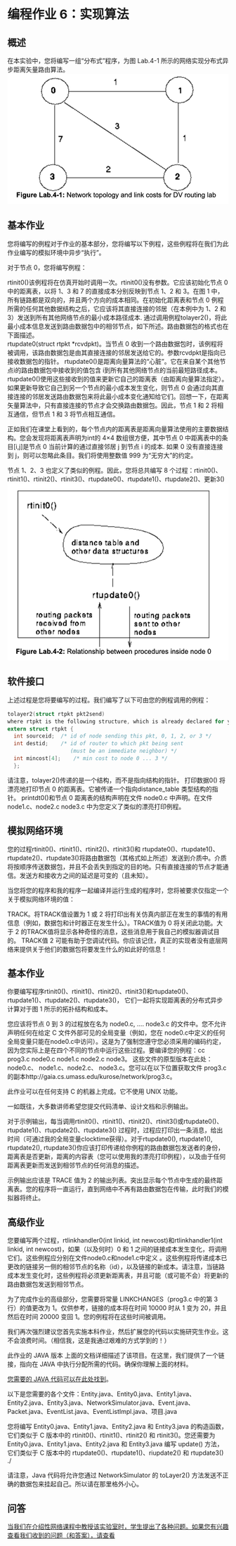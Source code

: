 # 编程作业 6：实现算法  

## 概述

在本实验中，您将编写一组“分布式”程序，为图 Lab.4-1 所示的网络实现分布式异步距离矢量路由算法。
![picture 1](../../images/52038126e88790924412ad966794698b2f5a732f7475d5092a84075328c24a3d.png)  

## 基本作业

您将编写的例程对于作业的基本部分，您将编写以下例程，这些例程将在我们为此作业编写的模拟环境中异步“执行”。

对于节点 0，您将编写例程：

rtinit0()该例程将在仿真开始时调用一次。rtinit0()没有参数。它应该初始化节点 0 中的距离表，以将 1、3 和 7 的直接成本分别反映到节点 1、2 和 3。在图 1 中，所有链路都是双向的，并且两个方向的成本相同。在初始化距离表和节点 0 例程所需的任何其他数据结构之后，它应该将其直接连接的邻居（在本例中为 1、2 和 3）发送到所有其他网络节点的最小成本路径成本. 通过调用例程tolayer2()，将此最小成本信息发送到路由数据包中的相邻节点，如下所述。路由数据包的格式也在下面描述。  
rtupdate0(struct rtpkt *rcvdpkt)。当节点 0 收到一个路由数据包时，该例程将被调用，该路由数据包是由其直接连接的邻居发送给它的。参数rcvdpkt是指向已接收数据包的指针。
rtupdate0()是距离向量算法的“心脏”。它在来自某个其他节点i的路由数据包中接收到的值包含 i到所有其他网络节点的当前最短路径成本。 rtupdate0()使用这些接收到的值来更新它自己的距离表（由距离向量算法指定）。如果更新导致它自己到另一个节点的最小成本发生变化，则节点 0 会通过向其直接连接的邻居发送路由数据包来将此最小成本变化通知给它们。回想一下，在距离矢量算法中，只有直接连接的节点才会交换路由数据包。因此，节点 1 和 2 将相互通信，但节点 1 和 3 将节点相互通信。

正如我们在课堂上看到的，每个节点内的距离表是距离向量算法使用的主要数据结构。您会发现将距离表声明为int的 4×4 数组很方便，其中节点 0 中距离表中的条目[i,j]是节点 0 当前计算的通过直接邻居 j 到节点 i 的成本. 如果 0 没有直接连接到 j，则可以忽略此条目。我们将使用整数值 999 为“无穷大”的约定。

节点 1、2、3 也定义了类似的例程。因此，您将总共编写 8 个过程：rtinit0()、rtinit1()、rtinit2()、rtinit3()、rtupdate0()、rtupdate1()、rtupdate2()、更新3()
![picture 2](../../images/0c7ab4703ee92764020701c8e325625af291e3b26fa9f903cfaf7b7ea55599f7.png)  

## 软件接口

上述过程是您将要编写的过程。我们编写了以下可由您的例程调用的例程：

```c
tolayer2(struct rtpkt pkt2send)
where rtpkt is the following structure, which is already declared for you. The procedure tolayer2() is defined in the file prog3.c
extern struct rtpkt {
  int sourceid;  /* id of node sending this pkt, 0, 1, 2, or 3 */
  int destid;    /* id of router to which pkt being sent
                    (must be an immediate neighbor) */
  int mincost[4];    /* min cost to node 0 ... 3 */
  };
```

请注意，tolayer2()传递的是一个结构，而不是指向结构的指针。
打印数据0()
将漂亮地打印节点 0 的距离表。它被传递一个指向distance_table 类型结构的指针。 printdt0()和节点 0 距离表的结构声明在文件 node0.c 中声明。在文件node1.c、node2.c node3.c 中为您定义了类似的漂亮打印例程。

## 模拟网络环境

您的过程rtinit0()、rtinit1()、rtinit2()、rtinit3()和 rtupdate0()、rtupdate1()、rtupdate2()、rtupdate3()将路由数据包（其格式如上所述）发送到介质中。介质将按顺序传送数据包，并且不会丢失到指定的目的地。只有直接连接的节点才能通信。发送方和接收方之间的延迟是可变的（且未知）。

当您将您的程序和我的程序一起编译并运行生成的程序时，您将被要求仅指定一个关于模拟网络环境的值：

TRACK。将TRACK值设置为 1 或 2 将打印出有关仿真内部正在发生的事情的有用信息（例如，数据包和计时器正在发生什么）。TRACK值为 0 将关闭此功能。大于 2 的TRACK值将显示各种奇怪的消息，这些消息用于我自己的模拟器调试目的。
TRACK值 2 可能有助于您调试代码。你应该记住，真正的实现者没有底层网络来提供关于他们的数据包将要发生什么的如此好的信息！

## 基本作业

你要编写程序rtinit0()、rtinit1()、rtinit2()、rtinit3()和rtupdate0()、rtupdate1()、rtupdate2()、rtupdate3()， 它们一起将实现距离表的分布式异步计算对于图 1 所示的拓扑结构和成本。

您应该将节点 0 到 3 的过程放在名为 node0.c, .... node3.c 的文件中。您不允许声明任何在给定 C 文件外部可见的全局变量（例如，您在 node0.c中定义的任何全局变量只能在node0.c中访问）。这是为了强制您遵守您必须采用的编码约定，因为您实际上是在四个不同的节点中运行这些过程。要编译您的例程：cc prog3.c node0.c node1.c node2.c node3。  这些文件的原型版本在此处：node0.c、 node1.c、node2.c、 node3.c。您可以在以下位置获取文件 prog3.c 的副本http://gaia.cs.umass.edu/kurose/network/prog3.c。

此作业可以在任何支持 C 的机器上完成。它不使用 UNIX 功能。

一如既往，大多数讲师希望您提交代码清单、设计文档和示例输出。

对于示例输出，每当调用rtinit0()、rtinit1()、rtinit2()、rtinit3()或rtupdate0()、rtupdate1()、rtupdate2()、rtupdate3() 过程时，过程应打印出一条消息，给出时间（可通过我的全局变量clocktime获得）。对于rtupdate0(), rtupdate1(), rtupdate2(), rtupdate3()你应该打印传递给你例程的路由数据包发送者的身份，距离表是否更新，距离的内容表（您可以使用我的漂亮打印例程），以及由于任何距离表更新而发送到相邻节点的任何消息的描述。

示例输出应该是 TRACE 值为 2 的输出列表。突出显示每个节点中生成的最终距离表。您的程序将一直运行，直到网络中不再有路由数据包在传输，此时我们的模拟器将终止。

## 高级作业

您要编写两个过程，rtlinkhandler0(int linkid, int newcost)和rtlinkhandler1(int linkid, int newcost)，如果（以及何时）0 和 1 之间的链接成本发生变化，将调用它们。这些例程应分别在文件node0.c和node1.c中定义 。这些例程将传递成本已更改的链接另一侧的相邻节点的名称（id），以及链接的新成本。请注意，当链路成本发生变化时，这些例程将必须更新距离表，并且可能（或可能不会）将更新的路由数据包发送到相邻节点。

为了完成作业的高级部分，您需要将常量 LINKCHANGES（prog3.c 中的第 3 行）的值更改为 1。仅供参考，链接的成本将在时间 10000 时从 1 变为 20，并且然后在时间 20000 变回 1。您的例程将在这些时间被调用。

我们再次强烈建议您首先实施本科作业，然后扩展您的代码以实施研究生作业。这不会浪费时间。（相信我，这是我通过艰难的方式学到的！）

此作业的 JAVA 版本
上面的文档详细描述了该项目。在这里，我们提供了一个链接，指向在 JAVA 中执行分配所需的代码。确保你理解上面的材料。

[您需要的 JAVA 代码可以在此处找到](http://gaia.cs.umass.edu/cs453_fall_2010/hw_pa_labs/distance_vector_java_code)。

以下是您需要的各个文件：Entity.java、Entity0.java、Entity1.java、Entity2.java、Entity3.java、NetworkSimulator.java、Event.java、Packet.java、EventList.java、EventListImpl.java、项目.java

您将编写 Entity0.java、Entity1.java、Entity2.java 和 Entity3.java 的构造函数，它们类似于 C 版本中的 rtinit0()、rtinit1()、rtinit2() 和 rtinit3()。您还需要为 Entity0.java、Entity1.java、Entity2.java 和 Entity3.java 编写 update() 方法，它们类似于 C 版本中的 rtupdate0()、rtupdate1()、riupdate2() 和 rtupdate3() ./

请注意，Java 代码将允许您通过 NetworkSimulator 的 toLayer2() 方法发送不正确的数据包来挂起自己。所以请在那里格外小心。

## 问答

[当我们在介绍性网络课程中教授该实验室时，学生提出了各种问题。如果您有兴趣查看我们收到的问题（和答案），请查看](http://gaia.cs.umass.edu/kurose/network/programming_assignment_QA.html)